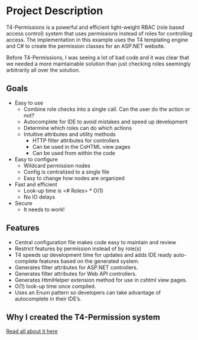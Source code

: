 # Project Description
T4-Permissions is a powerful and efficient light-weight RBAC (role based access control) system that uses permissions instead of roles for controlling access. The implementation in this example uses the T4 templating engine and C# to create the permission classes for an ASP.NET website. 

Before T4-Permissions, I was seeing a lot of bad code and it was clear that we needed a more maintainable solution than just checking roles seemingly arbitrarily all over the solution. 

## Goals ##
* Easy to use
  * Combine role checks into a single call. Can the user do the action or not?
  * Autocomplete for IDE to avoid mistakes and speed up development
  * Determine which roles can do which actions
  * Intuitive attributes and utility methods 
    * HTTP filter attributes for controllers
    * Can be used in the CsHTML view pages
    * Can be used from within the code
* Easy to configure
  * Wildcard permission nodes
  * Config is centralized to a single file
  * Easy to change how nodes are organized
* Fast and efficient
  * Look-up time is <# Roles> * O(1)
  * No IO delays
* Secure
  * It needs to work! 
 
 
## Features ##
* Central configuration file makes code easy to maintain and review
* Restrict features by permission instead of by role(s)
* T4 speeds up development time for updates and adds IDE ready auto-complete features based on the generated system.
* Generates filter attributes for ASP.NET controllers.
* Generates filter attributes for Web API controllers.
* Generates HtmlHelper extension method for use in cshtml view pages.
* O(1) look-up time once compiled.
* Uses an Enum pattern so developers can take advantage of autocomplete in their IDE’s.

## Why I created the T4-Permission system ##
[Read all about it here](docs/why-create-t4-permissions.md)
